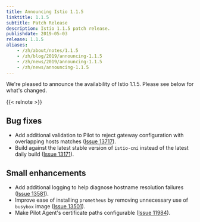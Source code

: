 ```yaml
---
title: Announcing Istio 1.1.5
linktitle: 1.1.5
subtitle: Patch Release
description: Istio 1.1.5 patch release.
publishdate: 2019-05-03
release: 1.1.5
aliases:
    - /zh/about/notes/1.1.5
    - /zh/blog/2019/announcing-1.1.5
    - /zh/news/2019/announcing-1.1.5
    - /zh/news/announcing-1.1.5
---
```


We're pleased to announce the availability of Istio 1.1.5. Please see below for what's changed.

{{< relnote >}}

## Bug fixes

- Add additional validation to Pilot to reject gateway configuration with overlapping hosts matches ([Issue 13717](https://github.com/istio/istio/issues/13717)).
- Build against the latest stable version of `istio-cni` instead of the latest daily build ([Issue 13171](https://github.com/istio/istio/issues/13171)).

## Small enhancements

- Add additional logging to help diagnose hostname resolution failures ([Issue 13581](https://github.com/istio/istio/issues/13581)).
- Improve ease of installing `prometheus` by removing unnecessary use of `busybox` image ([Issue 13501](https://github.com/istio/istio/issues/13501)).
- Make Pilot Agent's certificate paths configurable ([Issue 11984](https://github.com/istio/istio/issues/11984)).
